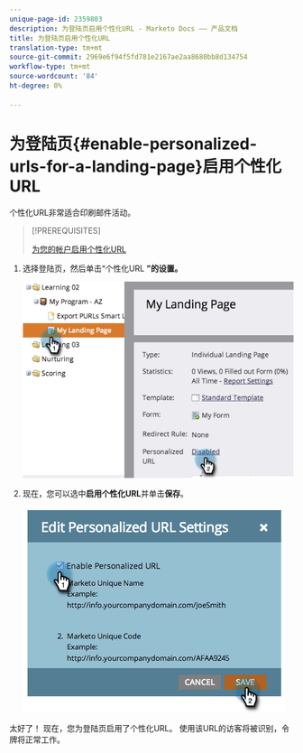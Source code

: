 ```yaml
---
unique-page-id: 2359803
description: 为登陆页启用个性化URL - Marketo Docs —— 产品文档
title: 为登陆页启用个性化URL
translation-type: tm+mt
source-git-commit: 2969e6f94f5fd781e2167ae2aa8680bb8d134754
workflow-type: tm+mt
source-wordcount: '84'
ht-degree: 0%

---
```



# 为登陆页{#enable-personalized-urls-for-a-landing-page}启用个性化URL

个性化URL非常适合印刷邮件活动。

>[!PREREQUISITES]
>
>[为您的帐户启用个性化URL](/help/marketo/product-docs/demand-generation/landing-pages/personalizing-landing-pages/enable-personalized-urls-for-your-account.md)

1. 选择登陆页，然后单击“个性化URL **”的设置。**

   ![](assets/image2014-9-18-13-3a24-3a3.png)

1. 现在，您可以选中&#x200B;**启用个性化URL**&#x200B;并单击&#x200B;**保存**。

   ![](assets/image2014-9-18-13-3a23-3a53.png)

太好了！ 现在，您为登陆页启用了个性化URL。 使用该URL的访客将被识别，令牌将正常工作。
